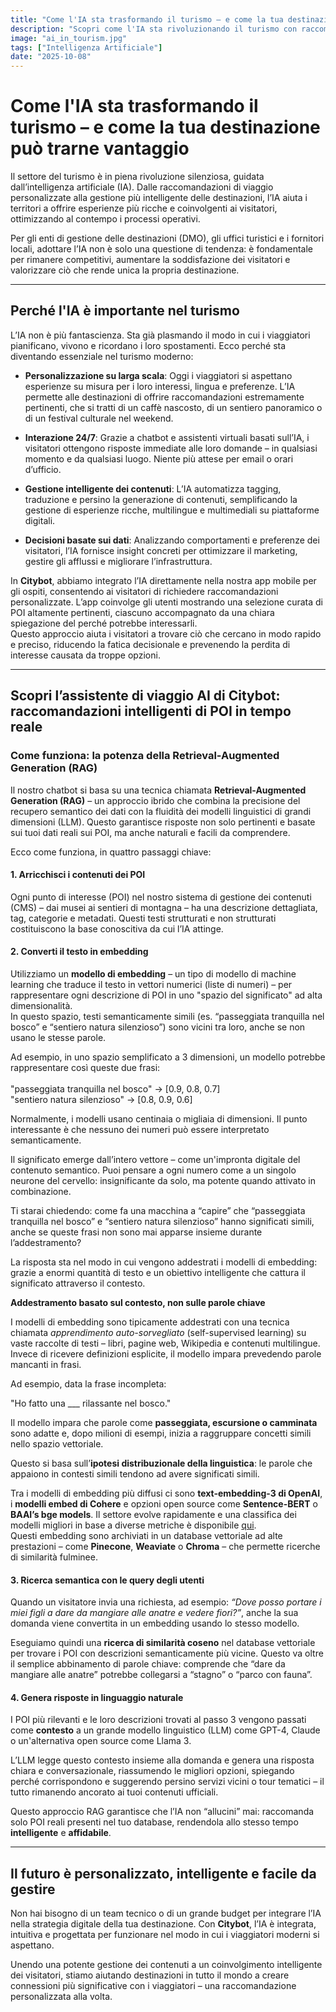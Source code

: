 ```yaml
---
title: "Come l'IA sta trasformando il turismo – e come la tua destinazione può trarne vantaggio"
description: "Scopri come l'IA sta rivoluzionando il turismo con raccomandazioni personalizzate di POI grazie alla Retrieval-Augmented Generation (RAG)."
image: "ai_in_tourism.jpg"
tags: ["Intelligenza Artificiale"]
date: "2025-10-08"
---
```


# Come l'IA sta trasformando il turismo – e come la tua destinazione può trarne vantaggio

Il settore del turismo è in piena rivoluzione silenziosa, guidata dall’intelligenza artificiale (IA). Dalle raccomandazioni di viaggio personalizzate alla gestione più intelligente delle destinazioni, l’IA aiuta i territori a offrire esperienze più ricche e coinvolgenti ai visitatori, ottimizzando al contempo i processi operativi.

Per gli enti di gestione delle destinazioni (DMO), gli uffici turistici e i fornitori locali, adottare l’IA non è solo una questione di tendenza: è fondamentale per rimanere competitivi, aumentare la soddisfazione dei visitatori e valorizzare ciò che rende unica la propria destinazione.

---

## Perché l'IA è importante nel turismo

L’IA non è più fantascienza. Sta già plasmando il modo in cui i viaggiatori pianificano, vivono e ricordano i loro spostamenti. Ecco perché sta diventando essenziale nel turismo moderno:

- **Personalizzazione su larga scala**: Oggi i viaggiatori si aspettano esperienze su misura per i loro interessi, lingua e preferenze. L’IA permette alle destinazioni di offrire raccomandazioni estremamente pertinenti, che si tratti di un caffè nascosto, di un sentiero panoramico o di un festival culturale nel weekend.
  
- **Interazione 24/7**: Grazie a chatbot e assistenti virtuali basati sull’IA, i visitatori ottengono risposte immediate alle loro domande – in qualsiasi momento e da qualsiasi luogo. Niente più attese per email o orari d’ufficio.

- **Gestione intelligente dei contenuti**: L’IA automatizza tagging, traduzione e persino la generazione di contenuti, semplificando la gestione di esperienze ricche, multilingue e multimediali su piattaforme digitali.

- **Decisioni basate sui dati**: Analizzando comportamenti e preferenze dei visitatori, l’IA fornisce insight concreti per ottimizzare il marketing, gestire gli afflussi e migliorare l’infrastruttura.

In **Citybot**, abbiamo integrato l’IA direttamente nella nostra app mobile per gli ospiti, consentendo ai visitatori di richiedere raccomandazioni personalizzate. L’app coinvolge gli utenti mostrando una selezione curata di POI altamente pertinenti, ciascuno accompagnato da una chiara spiegazione del perché potrebbe interessarli.  
Questo approccio aiuta i visitatori a trovare ciò che cercano in modo rapido e preciso, riducendo la fatica decisionale e prevenendo la perdita di interesse causata da troppe opzioni.

---

## Scopri l’assistente di viaggio AI di Citybot: raccomandazioni intelligenti di POI in tempo reale

### Come funziona: la potenza della Retrieval-Augmented Generation (RAG)

Il nostro chatbot si basa su una tecnica chiamata **Retrieval-Augmented Generation (RAG)** – un approccio ibrido che combina la precisione del recupero semantico dei dati con la fluidità dei modelli linguistici di grandi dimensioni (LLM). Questo garantisce risposte non solo pertinenti e basate sui tuoi dati reali sui POI, ma anche naturali e facili da comprendere.

Ecco come funziona, in quattro passaggi chiave:

#### 1. **Arricchisci i contenuti dei POI**

Ogni punto di interesse (POI) nel nostro sistema di gestione dei contenuti (CMS) – dai musei ai sentieri di montagna – ha una descrizione dettagliata, tag, categorie e metadati. Questi testi strutturati e non strutturati costituiscono la base conoscitiva da cui l’IA attinge.

#### 2. **Converti il testo in embedding**

Utilizziamo un **modello di embedding** – un tipo di modello di machine learning che traduce il testo in vettori numerici (liste di numeri) – per rappresentare ogni descrizione di POI in uno "spazio del significato" ad alta dimensionalità.  
In questo spazio, testi semanticamente simili (es. “passeggiata tranquilla nel bosco” e “sentiero natura silenzioso”) sono vicini tra loro, anche se non usano le stesse parole.

Ad esempio, in uno spazio semplificato a 3 dimensioni, un modello potrebbe rappresentare così queste due frasi:  
<br>
"passeggiata tranquilla nel bosco" → [0.9, 0.8, 0.7]<br>
"sentiero natura silenzioso"       → [0.8, 0.9, 0.6]<br>

Normalmente, i modelli usano centinaia o migliaia di dimensioni. Il punto interessante è che nessuno dei numeri può essere interpretato semanticamente.  

Il significato emerge dall’intero vettore – come un'impronta digitale del contenuto semantico. Puoi pensare a ogni numero come a un singolo neurone del cervello: insignificante da solo, ma potente quando attivato in combinazione.

Ti starai chiedendo: come fa una macchina a “capire” che “passeggiata tranquilla nel bosco” e “sentiero natura silenzioso” hanno significati simili, anche se queste frasi non sono mai apparse insieme durante l’addestramento?

La risposta sta nel modo in cui vengono addestrati i modelli di embedding: grazie a enormi quantità di testo e un obiettivo intelligente che cattura il significato attraverso il contesto.

**Addestramento basato sul contesto, non sulle parole chiave**

I modelli di embedding sono tipicamente addestrati con una tecnica chiamata *apprendimento auto-sorvegliato* (self-supervised learning) su vaste raccolte di testi – libri, pagine web, Wikipedia e contenuti multilingue.  
Invece di ricevere definizioni esplicite, il modello impara prevedendo parole mancanti in frasi.

Ad esempio, data la frase incompleta:  

"Ho fatto una ___ rilassante nel bosco."  

Il modello impara che parole come **passeggiata, escursione o camminata** sono adatte e, dopo milioni di esempi, inizia a raggruppare concetti simili nello spazio vettoriale.

Questo si basa sull’**ipotesi distribuzionale della linguistica**: le parole che appaiono in contesti simili tendono ad avere significati simili.

Tra i modelli di embedding più diffusi ci sono **text-embedding-3 di OpenAI**, i **modelli embed di Cohere** e opzioni open source come **Sentence-BERT** o **BAAI’s bge models**. Il settore evolve rapidamente e una classifica dei modelli migliori in base a diverse metriche è disponibile [qui](https://huggingface.co/spaces/mteb/leaderboard).  
Questi embedding sono archiviati in un database vettoriale ad alte prestazioni – come **Pinecone**, **Weaviate** o **Chroma** – che permette ricerche di similarità fulminee.

#### 3. **Ricerca semantica con le query degli utenti**
Quando un visitatore invia una richiesta, ad esempio: *“Dove posso portare i miei figli a dare da mangiare alle anatre e vedere fiori?”*, anche la sua domanda viene convertita in un embedding usando lo stesso modello.

Eseguiamo quindi una **ricerca di similarità coseno** nel database vettoriale per trovare i POI con descrizioni semanticamente più vicine. Questo va oltre il semplice abbinamento di parole chiave: comprende che “dare da mangiare alle anatre” potrebbe collegarsi a “stagno” o “parco con fauna”.

#### 4. **Genera risposte in linguaggio naturale**
I POI più rilevanti e le loro descrizioni trovati al passo 3 vengono passati come **contesto** a un grande modello linguistico (LLM) come GPT-4, Claude o un'alternativa open source come Llama 3.

L’LLM legge questo contesto insieme alla domanda e genera una risposta chiara e conversazionale, riassumendo le migliori opzioni, spiegando perché corrispondono e suggerendo persino servizi vicini o tour tematici – il tutto rimanendo ancorato ai tuoi contenuti ufficiali.

Questo approccio RAG garantisce che l’IA non “allucini” mai: raccomanda solo POI reali presenti nel tuo database, rendendola allo stesso tempo **intelligente** e **affidabile**.

---

## Il futuro è personalizzato, intelligente e facile da gestire

Non hai bisogno di un team tecnico o di un grande budget per integrare l’IA nella strategia digitale della tua destinazione. Con **Citybot**, l’IA è integrata, intuitiva e progettata per funzionare nel modo in cui i viaggiatori moderni si aspettano.

Unendo una potente gestione dei contenuti a un coinvolgimento intelligente dei visitatori, stiamo aiutando destinazioni in tutto il mondo a creare connessioni più significative con i viaggiatori – una raccomandazione personalizzata alla volta.